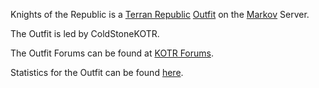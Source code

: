 Knights of the Republic is a [Terran
Republic](/Terran_Republic "wikilink") [Outfit](/Outfit "wikilink") on the
[Markov](/Markov "wikilink") Server.

The Outfit is led by ColdStoneKOTR.

The Outfit Forums can be found at [KOTR
Forums](http://tavernraiders.com/forums/index.php).

Statistics for the Outfit can be found
[here](http://www.planetsidestats.net/outfits.php?world_id=3&outfit_id=9464).
